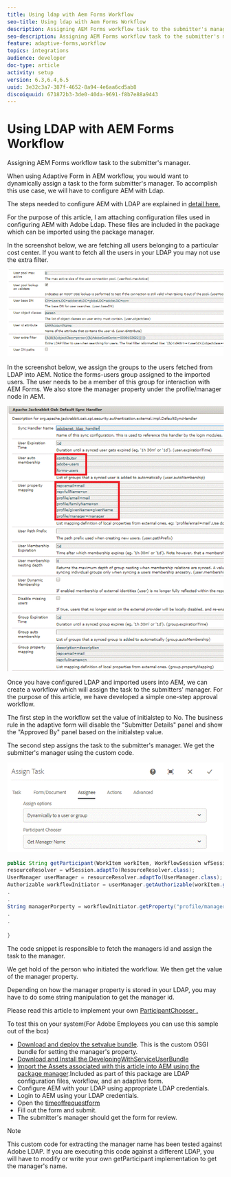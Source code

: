 ```yaml
---
title: Using ldap with Aem Forms Workflow
seo-title: Using ldap with Aem Forms Workflow
description: Assigning AEM Forms workflow task to the submitter's manager
seo-description: Assigning AEM Forms workflow task to the submitter's manager
feature: adaptive-forms,workflow
topics: integrations
audience: developer
doc-type: article
activity: setup
version: 6.3,6.4,6.5
uuid: 3e32c3a7-387f-4652-8a94-4e6aa6cd5ab8
discoiquuid: 671872b3-3de0-40da-9691-f8b7e88a9443
---
```


# Using LDAP with AEM Forms Workflow 

Assigning AEM Forms workflow task to the submitter's manager.

When using Adaptive Form in AEM workflow, you would want to dynamically assign a task to the form submitter's manager. To accomplish this use case, we will have to configure AEM with Ldap.

The steps needed to configure AEM with LDAP are explained in [detail here.](https://helpx.adobe.com/experience-manager/6-5/sites/administering/using/ldap-config.html)

For the purpose of this article, I am attaching configuration files used in configuring AEM with Adobe Ldap. These files are included in the package which can be imported using the package manager.

In the screenshot below, we are fetching all users belonging to a particular cost center. If you want to fetch all the users in your LDAP you may not use the extra filter.

![LDAP Configuration](assets/costcenterldap.gif)

In the screenshot below, we assign the groups to the users fetched from LDAP into AEM. Notice the forms-users group assigned to the imported users. The user needs to be a member of this group for interaction with AEM Forms. We also store the manager property under the profile/manager node in AEM.

![Synchandler](assets/synchandler.gif)

Once you have configured LDAP and imported users into AEM, we can create a workflow which will assign the task to the submitters' manager. For the purpose of this article, we have developed a simple one-step approval workflow.

The first step in the workflow set the value of  initialstep  to No. The business rule in the adaptive form will disable the "Submitter Details" panel and show the "Approved By" panel based on the  initialstep  value.

The second step assigns the task to the submitter's manager. We get the submitter's manager using the custom code.

![Assign Task](assets/assigntask.gif) 

```java {.line-numbers}
public String getParticipant(WorkItem workItem, WorkflowSession wfSession, MetaDataMap arg2) throws WorkflowException{
resourceResolver = wfSession.adaptTo(ResourceResolver.class);
UserManager userManager = resourceResolver.adaptTo(UserManager.class);
Authorizable workflowInitiator = userManager.getAuthorizable(workItem.getWorkflow().getInitiator());
.
.
String managerPorperty = workflowInitiator.getProperty("profile/manager")[0].getString();
.
.

}

```

The code snippet is responsible to fetch the managers id and assign the task to the manager.

We get hold of the person who initiated the workflow. We then get the value of the manager property.

Depending on how the manager property is stored in your LDAP, you may have to do some string manipulation to get the manager id.

Please read this article to implement your own [  ParticipantChooser .](https://helpx.adobe.com/experience-manager/using/dynamic-steps.html)

To test this on your system(For Adobe Employees you can use this sample out of the box)

* [Download and deploy the setvalue bundle](https://forms.enablementadobe.com/content/DemoServerBundles/SetValueApp.core-1.0-SNAPSHOT.jar). This is the custom OSGI bundle for setting the manager's property.
* [Download and Install the DevelopingWithServiceUserBundle](https://forms.enablementadobe.com/content/DemoServerBundles/DevelopingWithServiceUser.core-1.0-SNAPSHOT.jar)
* [Import the Assets associated with this article into AEM using the package manager](assets/aem-forms-ldap.zip).Included as part of this package are LDAP configuration files, workflow, and an adaptive form.
* Configure AEM with your LDAP using appropriate LDAP credentials.
* Login to AEM using your LDAP credentials.
* Open the [timeoffrequestform](http://localhost:4502/content/dam/formsanddocuments/helpx/timeoffrequestform/jcr:content?wcmmode=disabled)
* Fill out the form and submit.
* The submitter's manager should get the form for review.

>[!NOTE]
>
>This custom code for extracting the manager name has been tested against Adobe LDAP. If you are executing this code against a different LDAP, you will have to modify or write your own getParticipant implementation to get the manager's name.
